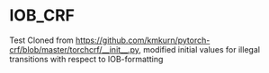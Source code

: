 # IOB_CRF
Test
Cloned from https://github.com/kmkurn/pytorch-crf/blob/master/torchcrf/__init__.py, modified initial values for illegal transitions with respect to IOB-formatting
